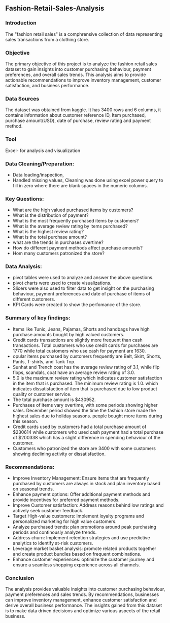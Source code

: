 ## Fashion-Retail-Sales-Analysis

### Introduction
The "fashion retail sales" is a comphrensive collection of data representing sales transactions from a clothing store.

### Objective
The primary objective of this project is to analyze the fashion retail sales dataset to gain insights into customer purchasing behaviour, payment preferences, and overall sales trends. This analysis aims to provide actionable recommendations to improve inventory management, customer satisfaction, and business performance.

### Data Sources
The dataset was obtained from kaggle. It has 3400 rows and 6 columns, it contains information about customer reference ID, Item purchased, purchase amount(USD), date of purchase, review rating and payment method.

### Tool
Excel- for analysis and visualization

### Data Cleaning/Preparation:
- Data loading/inspection,
- Handled missing values,
Cleaning was done using excel power query to fill in zero where there are blank spaces in the numeric columns.

### Key Questions:
 - What are the high valued purchased items by customers?
  - What is the distribution of payment?
-  What is the most frequently purchased items by customers?
  - What is the average review rating by items purchased?
- What is the highest review rating?
- What is the total purchase amount?
- what are the trends in purchases overtime?
- How do different payment methods affect purchase amounts?
- Hom many customers patronized the store?

### Data Analysis:
- pivot tables were used to analyze and answer the above questions.
- pivot charts were used to create visualizations.
- Slicers were also used to filter data to get insight on the purchasing behaviour, payment preferences and date of purchase of items of different customers.
- KPI Cards were created to show the perfomance of the store.

### Summary of key findings:
- Items like Tunic, Jeans, Pajamas, Shorts and handbags have high purchase amounts bought by high valued customers.
-  Credit cards transactions are slightly more frequent than cash transactions. Total customers who use credit cards for purchases are 1770 while total customers who use cash for payment are 1630.
- opular items purchased by customers frequently are Belt, Skirt, Shorts, Pants, T-shirts, and Tank Top.
- Sunhat and Trench coat has the average review rating of 3.1, while flip flops, scandals, coat have an average review rating of 3.0.
- 5.0 is the maximum review rating which indicates customer satisfaction in the item that is purchased. The minimum review rating is 1.0. which indicates dissatisfaction of item that is purchased due to low product quality or customer service.
- The total purchase amount is $430952.
- Purchases of items vary overtime, with some periods showing higher sales. December period showed the time the fashion store made the highest sales due to holiday seasons. people bought more items during this season.
- Credit cards used by customers had a total purchase amount of $230614 while customers who used cash payment had a total purchase of $200338 which has a slight difference in spending behaviour of the customer.  
- Customers who patronized the store are 3400 with some customers showing declining activity or dissatisfaction.

### Recommendations:
- Improve Inventory Management: Ensure items that are frequently purchased by customers are always in stock and plan inventory based on seasonal trends.
- Enhance payment options: Offer additional payment methods and provide incentives for preferred payment methods.
- Improve Customer satisfaction: Address reasons behind low ratings and actively seek customer feedback.
- Target High-value customers: Implement loyalty programs and personalized marketing for high value customers.
- Analyze purchased trends: plan promotions around peak purchasing periods and continously analyze trends.
- Address churn: Implement retention strategies and use predictive analytics to identify at-risk customers.
- Leverage market basket analysis: promote related products together and create product bundles based on frequent combinations.
- Enhance customer experiences: optimize the customer journey and ensure a seamless shopping experience across all channels.
  
### Conclusion
The analysis provides valuable insights into customer purchasing behaviour, payment preferences and sales trends. By recommendations, businesses can improve inventory management, enhance customer satisfaction and derive overall business performance. The insights gained from this dataset is to make data driven decisions and optimize various aspects of the retail business.
